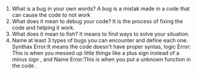 1. What is a bug in your own words?
A bug is a mistak made in a code that can cause the code to not work
2. What does it mean to debug your code?
It is the process of fixing the code and helping it work.
3. What does it mean to fish?
It means to find ways to solve your situation.
4. Name at least 3 types of bugs you can encounter and define each one.
Synthax Error:It means the code doesn't have proper syntas, logic Error: This is when you messed up little things like a plus sign instead of a minus sign , and Name Error:This is when you put a unknown function in the code .